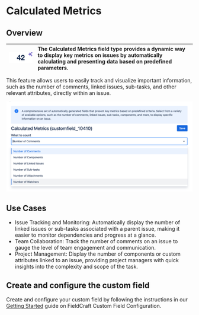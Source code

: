 # Calculated Metrics

## Overview

| ![](./img/metrics-field.png) | The Calculated Metrics field type provides a dynamic way to display key metrics on issues by automatically calculating and presenting data based on predefined parameters.  |
|---|:---|

This feature allows users to easily track and visualize important information, such as the number of comments, linked issues, sub-tasks, and other relevant attributes, directly within an issue.

![](./img/screenshot.png)

## Use Cases

- Issue Tracking and Monitoring: Automatically display the number of linked issues or sub-tasks associated with a parent issue, making it easier to monitor dependencies and progress at a glance.
- Team Collaboration: Track the number of comments on an issue to gauge the level of team engagement and communication.
- Project Management: Display the number of components or custom attributes linked to an issue, providing project managers with quick insights into the complexity and scope of the task.


## Create and configure the custom field

Create and configure your custom field by following the instructions in our [Getting Started](../getting-started.md) guide on FieldCraft Custom Field Configuration.